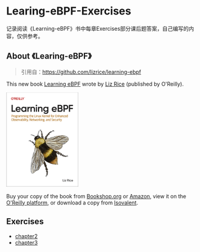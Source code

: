 # Learing-eBPF-Exercises

记录阅读《Learning-eBPF》书中每章Exercises部分课后题答案，自己编写的内容，仅供参考。

## About 《Learing-eBPF》

> 引用自：https://github.com/lizrice/learning-ebpf

This new book [Learning eBPF](https://www.amazon.com/Learning-eBPF-Programming-Observability-Networking/dp/1098135121) wrote by [Liz Rice](https://github.com/lizrice) (published by O'Reilly).

<img src="learning-ebpf-cover.png" height=250 
alt="Learning eBPF cover features an image of an Early
Bumblebee" />

Buy your copy of the book from
[Bookshop.org](https://bookshop.org/p/books/learning-ebpf-programming-the-linux-kernel-for-enhanced-observability-networking-and-security-liz-rice/19244244?ean=9781098135126)
or
[Amazon](https://www.amazon.com/Learning-eBPF-Programming-Observability-Networking/dp/1098135121),
view it on the [O'Reilly platform](https://www.oreilly.com/library/view/learning-ebpf/9781098135119/), or download a copy from [Isovalent](https://isovalent.com/learning-ebpf). 


## Exercises

- [chapter2](./chapter2/README.md)
- [chapter3](./chapter3/README.md)
